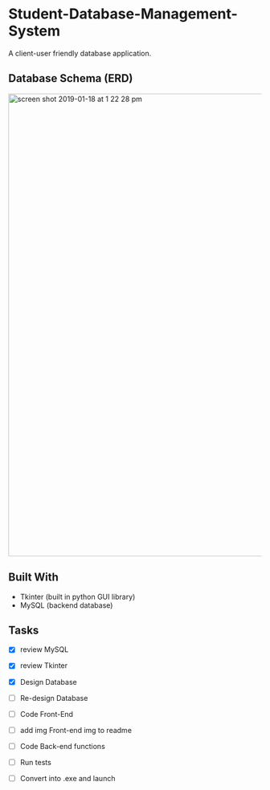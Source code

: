 # Student-Database-Management-System
A client-user friendly database application.

## Database Schema (ERD)
<img width="922" alt="screen shot 2019-01-18 at 1 22 28 pm" src="https://user-images.githubusercontent.com/23427623/51408405-30064280-1b24-11e9-9b6f-75625eb39889.png">


## Built With
- Tkinter (built in python GUI library)
- MySQL (backend database)

## Tasks
- [x] review MySQL
- [x] review Tkinter
- [x] Design Database
- [ ] Re-design Database
- [ ] Code Front-End
- [ ] add img Front-end img to readme
- [ ] Code Back-end functions
- [ ] Run tests
- [ ] Convert into .exe and launch
 
